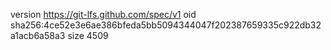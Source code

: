 version https://git-lfs.github.com/spec/v1
oid sha256:4ce52e3e6ae386bfeda5bb5094344047f202387659335c922db32a1acb6a58a3
size 4509
